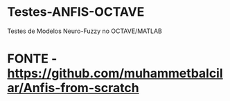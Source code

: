 # Testes-ANFIS-OCTAVE
Testes de Modelos Neuro-Fuzzy no OCTAVE/MATLAB

# FONTE - https://github.com/muhammetbalcilar/Anfis-from-scratch
